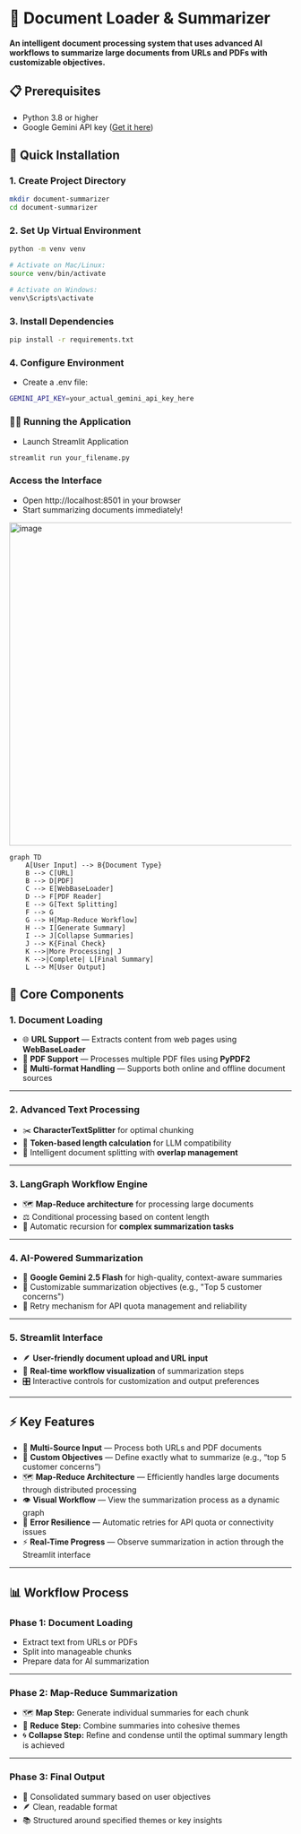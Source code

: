 # 📄 Document Loader & Summarizer

**An intelligent document processing system that uses advanced AI workflows to summarize large documents from URLs and PDFs with customizable objectives.**

## 📋 Prerequisites

- Python 3.8 or higher
- Google Gemini API key ([Get it here](https://aistudio.google.com/))

## 🚀 Quick Installation

### 1. Create Project Directory
```bash
mkdir document-summarizer
cd document-summarizer
```
### 2. Set Up Virtual Environment
```bash
python -m venv venv

# Activate on Mac/Linux:
source venv/bin/activate

# Activate on Windows:
venv\Scripts\activate
```
### 3. Install Dependencies
```bash
pip install -r requirements.txt
```
### 4. Configure Environment
- Create a .env file:
```bash
GEMINI_API_KEY=your_actual_gemini_api_key_here
```
### 🏃‍♂️ Running the Application
- Launch Streamlit Application
```bash
streamlit run your_filename.py
```
### Access the Interface
- Open http://localhost:8501 in your browser
- Start summarizing documents immediately!

<img width="720" height="577" alt="image" src="https://github.com/user-attachments/assets/84758c69-1a83-4b07-9252-d957fe86ac61" />

```mermaid
graph TD
    A[User Input] --> B{Document Type}
    B --> C[URL]
    B --> D[PDF]
    C --> E[WebBaseLoader]
    D --> F[PDF Reader]
    E --> G[Text Splitting]
    F --> G
    G --> H[Map-Reduce Workflow]
    H --> I[Generate Summary]
    I --> J[Collapse Summaries]
    J --> K{Final Check}
    K -->|More Processing| J
    K -->|Complete| L[Final Summary]
    L --> M[User Output]
```
## 🔧 Core Components

### 1. Document Loading
- 🌐 **URL Support** — Extracts content from web pages using **WebBaseLoader**  
- 📄 **PDF Support** — Processes multiple PDF files using **PyPDF2**  
- 🔁 **Multi-format Handling** — Supports both online and offline document sources  

---

### 2. Advanced Text Processing
- ✂️ **CharacterTextSplitter** for optimal chunking  
- 🧮 **Token-based length calculation** for LLM compatibility  
- 🧩 Intelligent document splitting with **overlap management**  

---

### 3. LangGraph Workflow Engine
- 🗺️ **Map-Reduce architecture** for processing large documents  
- ⚖️ Conditional processing based on content length  
- 🔄 Automatic recursion for **complex summarization tasks**  

---

### 4. AI-Powered Summarization
- 🤖 **Google Gemini 2.5 Flash** for high-quality, context-aware summaries  
- 🎯 Customizable summarization objectives (e.g., "Top 5 customer concerns")  
- 🔁 Retry mechanism for API quota management and reliability  

---

### 5. Streamlit Interface
- 🪶 **User-friendly document upload and URL input**  
- 🧠 **Real-time workflow visualization** of summarization steps  
- 🎛️ Interactive controls for customization and output preferences  

---

## ⚡ Key Features

- 📂 **Multi-Source Input** — Process both URLs and PDF documents  
- 🎯 **Custom Objectives** — Define exactly what to summarize (e.g., “top 5 customer concerns”)  
- 🗺️ **Map-Reduce Architecture** — Efficiently handles large documents through distributed processing  
- 👁️ **Visual Workflow** — View the summarization process as a dynamic graph  
- 🧱 **Error Resilience** — Automatic retries for API quota or connectivity issues  
- ⚡ **Real-Time Progress** — Observe summarization in action through the Streamlit interface  

---

## 📊 Workflow Process

### **Phase 1: Document Loading**
- Extract text from URLs or PDFs  
- Split into manageable chunks  
- Prepare data for AI summarization  

---

### **Phase 2: Map-Reduce Summarization**
- 🗺️ **Map Step:** Generate individual summaries for each chunk  
- 🧩 **Reduce Step:** Combine summaries into cohesive themes  
- 🌀 **Collapse Step:** Refine and condense until the optimal summary length is achieved  

---

### **Phase 3: Final Output**
- 🧾 Consolidated summary based on user objectives  
- 🪶 Clean, readable format  
- 📚 Structured around specified themes or key insights  

